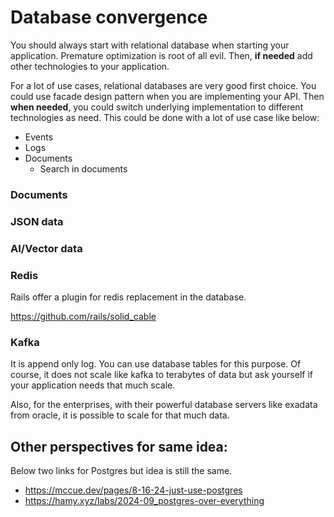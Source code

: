 # Database convergence

You should always start with relational database when starting your application.
Premature optimization is root of all evil.
Then, **if needed** add other technologies to your application.

For a lot of use cases, relational databases are very good first choice.
You could use facade design pattern when you are implementing your API.
Then **when needed**, you could switch underlying implementation to different technologies as need.
This could be done with a lot of use case like below:

- Events
- Logs
- Documents
	* Search in documents


### Documents

### JSON data

### AI/Vector data

### Redis

Rails offer a plugin for redis replacement in the database.

https://github.com/rails/solid_cable


### Kafka

It is append only log.
You can use database tables for this purpose.
Of course, it does not scale like kafka to terabytes of data but ask yourself if your application needs that much scale.

Also, for the enterprises, with their powerful database servers like exadata from oracle, it is possible to scale for that much data.




## Other perspectives for same idea:

Below two links for Postgres but idea is still the same.


- https://mccue.dev/pages/8-16-24-just-use-postgres
- https://hamy.xyz/labs/2024-09_postgres-over-everything

